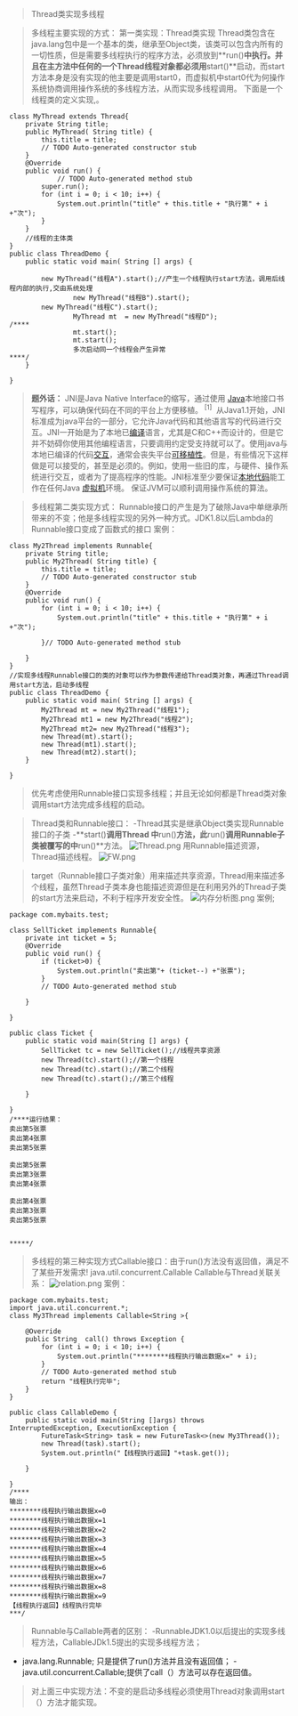 >Thread类实现多线程

>多线程主要实现的方式：
>第一类实现：Thread类实现
>Thread类包含在java.lang包中是一个基本的类，继承至Object类，该类可以包含内所有的一切性质，但是需要多线程执行的程序方法，必须放到**run()**中执行。并且在主方法中任何的一个Thread线程对象都必须用**start()**启动，而start方法本身是没有实现的他主要是调用start0，而虚拟机中start0代为何操作系统协商调用操作系统的多线程方法，从而实现多线程调用。
下面是一个线程类的定义实现,。
```
class MyThread extends Thread{
	private String title;
	public MyThread( String title) {
		this.title = title;
		// TODO Auto-generated constructor stub
	}
	@Override
	public void run() {
			// TODO Auto-generated method stub
		super.run();
		for (int i = 0; i < 10; i++) {
			System.out.println("title" + this.title + "执行第" + i +"次");	
		}
	}
	//线程的主体类
}
public class ThreadDemo {
	public static void main( String [] args) {

		new MyThread("线程A").start();//产生一个线程执行start方法，调用后线程内部的执行,交由系统处理                                      
                new MyThread("线程B").start();  
		new MyThread("线程C").start();
                MyThread mt  = new MyThread("线程D");
/****
                mt.start();
                mt.start();
                多次启动同一个线程会产生异常
****/
	}

}
```
>**题外话：**
>JNI是Java Native Interface的缩写，通过使用 [Java](https://baike.baidu.com/item/Java/85979)本地接口书写程序，可以确保代码在不同的平台上方便移植。<sup> [1]</sup>  从Java1.1开始，JNI标准成为java平台的一部分，它允许Java代码和其他语言写的代码进行交互。JNI一开始是为了本地已[编译](https://baike.baidu.com/item/%E7%BC%96%E8%AF%91/1258343)语言，尤其是C和C++而设计的，但是它并不妨碍你使用其他编程语言，只要调用约定受支持就可以了。使用java与本地已编译的代码[交互](https://baike.baidu.com/item/%E4%BA%A4%E4%BA%92/6964417)，通常会丧失平台[可移植性](https://baike.baidu.com/item/%E5%8F%AF%E7%A7%BB%E6%A4%8D%E6%80%A7/6931884)。但是，有些情况下这样做是可以接受的，甚至是必须的。例如，使用一些旧的库，与硬件、操作系统进行交互，或者为了提高程序的性能。JNI标准至少要保证[本地代码](https://baike.baidu.com/item/%E6%9C%AC%E5%9C%B0%E4%BB%A3%E7%A0%81)能工作在任何Java [虚拟机](https://baike.baidu.com/item/%E8%99%9A%E6%8B%9F%E6%9C%BA)环境。
保证JVM可以顺利调用操作系统的算法。


>多线程第二类实现方式：
>Runnable接口的产生是为了破除Java中单继承所带来的不变；他是多线程实现的另外一种方式。JDK1.8以后Lambda的Runnable接口变成了函数式的接口
案例：
```
class My2Thread implements Runnable{
	private String title;
	public My2Thread( String title) {
		this.title = title;
		// TODO Auto-generated constructor stub
	}
	@Override
	public void run() {
		for (int i = 0; i < 10; i++) {
			System.out.println("title" + this.title + "执行第" + i +"次");
			
		}// TODO Auto-generated method stub
		
	}
}
//实现多线程Runnable接口的类的对象可以作为参数传递给Thread类对象，再通过Thread调用start方法，启动多线程
public class ThreadDemo {
	public static void main( String [] args) {
		My2Thread mt = new My2Thread("线程1");
		My2Thread mt1 = new My2Thread("线程2");
		My2Thread mt2= new My2Thread("线程3");
		new Thread(mt).start();
		new Thread(mt1).start();
		new Thread(mt2).start();
	}

}
```
>优先考虑使用Runnable接口实现多线程；并且无论如何都是Thread类对象调用start方法完成多线程的启动。

>Thread类和Runnable接口：
-Thread其实是继承Object类实现Runnable接口的子类
-**start()**调用Thread 中**run()**方法，此**run()**调用Runnable子类被覆写的中**run()**方法。
![Thread.png](https://upload-images.jianshu.io/upload_images/14935748-cb0aa808f85c3d91.png?imageMogr2/auto-orient/strip%7CimageView2/2/w/1240)
>用Runnable描述资源，Thread描述线程。
![FW.png](https://upload-images.jianshu.io/upload_images/14935748-970459d62a97f704.png?imageMogr2/auto-orient/strip%7CimageView2/2/w/1240)

>target（Runnable接口子类对象）用来描述共享资源，Thread用来描述多个线程，虽然Thread子类本身也能描述资源但是在利用另外的Thread子类的start方法来启动，不利于程序开发安全性。
![内存分析图.png](https://upload-images.jianshu.io/upload_images/14935748-14d9fdef37db15fd.png?imageMogr2/auto-orient/strip%7CimageView2/2/w/1240)
案例;
```
package com.mybaits.test;

class SellTicket implements Runnable{
	private int ticket = 5;
	@Override
	public void run() {
		if (ticket>0) {
			System.out.println("卖出第"+ (ticket--) +"张票");
		}
		// TODO Auto-generated method stub
		
	}
	
}

public class Ticket {
	public static void main(String [] args) {
		SellTicket tc = new SellTicket();//线程共享资源
		new Thread(tc).start();//第一个线程
		new Thread(tc).start();//第二个线程
		new Thread(tc).start();//第三个线程
		
	}

}
/****运行结果：
卖出第5张票
卖出第4张票
卖出第5张票

卖出第5张票
卖出第3张票
卖出第4张票

卖出第4张票
卖出第3张票
卖出第5张票


*****/
```

>多线程的第三种实现方式Callable接口：由于run()方法没有返回值，满足不了某些开发需求!
java.util.concurrent.Callable
Callable与Thread关联关系：
![relation.png](https://upload-images.jianshu.io/upload_images/14935748-7b2d2641672de2e0.png?imageMogr2/auto-orient/strip%7CimageView2/2/w/1240)
案例：
```
package com.mybaits.test;
import java.util.concurrent.*;
class My3Thread implements Callable<String >{

	@Override
	public String  call() throws Exception {
		for (int i = 0; i < 10; i++) {
			System.out.println("********线程执行输出数据x=" + i);
		}
		// TODO Auto-generated method stub
		return "线程执行完毕";
	}	
}

public class CallableDemo {
	public static void main(String []args) throws InterruptedException, ExecutionException {
		FutureTask<String> task = new FutureTask<>(new My3Thread());
		new Thread(task).start();
		System.out.println("【线程执行返回】"+task.get());	
	
	}

}
/****
输出：
********线程执行输出数据x=0
********线程执行输出数据x=1
********线程执行输出数据x=2
********线程执行输出数据x=3
********线程执行输出数据x=4
********线程执行输出数据x=5
********线程执行输出数据x=6
********线程执行输出数据x=7
********线程执行输出数据x=8
********线程执行输出数据x=9
【线程执行返回】线程执行完毕
***/

```
>Runnable与Callable两者的区别：
-RunnableJDK1.0以后提出的实现多线程方法，CallableJDk1.5提出的实现多线程方法；
- java.lang.Runnable; 只是提供了run()方法并且没有返回值；
-java.util.concurrent.Callable;提供了call（）方法可以存在返回值。

>对上面三中实现方法：不变的是启动多线程必须使用Thread对象调用start（）方法才能实现。





